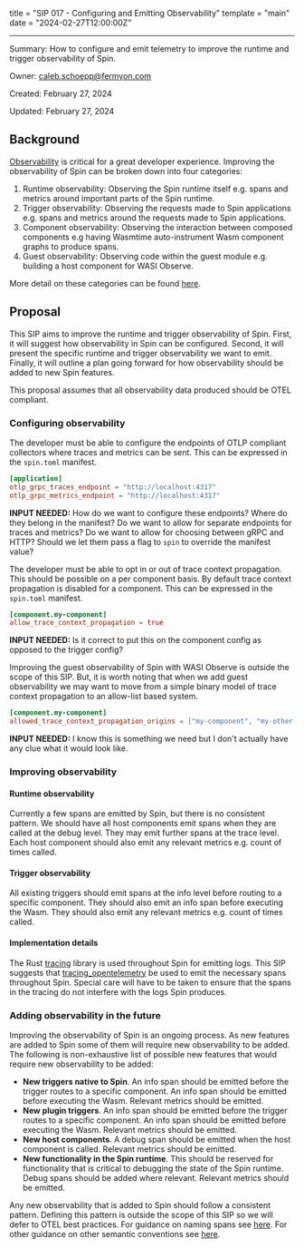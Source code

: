 title = "SIP 017 - Configuring and Emitting Observability"
template = "main"
date = "2024-02-27T12:00:00Z"

---

Summary: How to configure and emit telemetry to improve the runtime and trigger observability of Spin.

Owner: caleb.schoepp@fermyon.com

Created: February 27, 2024

Updated: February 27, 2024

## Background

[Observability](https://opentelemetry.io/docs/concepts/observability-primer/#what-is-observability) is critical for a great developer experience. Improving the observability of Spin can be broken down into four categories:

1. Runtime observability: Observing the Spin runtime itself e.g. spans and metrics around important parts of the Spin runtime.
2. Trigger observability: Observing the requests made to Spin applications e.g. spans and metrics around the requests made to Spin applications.
3. Component observability: Observing the interaction between composed components e.g having Wasmtime auto-instrument Wasm component graphs to produce spans.
4. Guest observability: Observing code within the guest module e.g. building a host component for WASI Observe.

More detail on these categories can be found [here](https://github.com/fermyon/spin/issues/2293).

## Proposal

This SIP aims to improve the runtime and trigger observability of Spin. First, it will suggest how observability in Spin can be configured. Second, it will present the specific runtime and trigger observability we want to emit. Finally, it will outline a plan going forward for how observability should be added to new Spin features.

This proposal assumes that all observability data produced should be OTEL compliant.

### Configuring observability

The developer must be able to configure the endpoints of OTLP compliant collectors where traces and metrics can be sent. This can be expressed in the `spin.toml` manifest.

```toml
[application]
otlp_grpc_traces_endpoint = "http://localhost:4317"
otlp_grpc_metrics_endpoint = "http://localhost:4317"
```

**INPUT NEEDED:** How do we want to configure these endpoints? Where do they belong in the manifest? Do we want to allow for separate endpoints for traces and metrics? Do we want to allow for choosing between gRPC and HTTP? Should we let them pass a flag to `spin` to override the manifest value?

The developer must be able to opt in or out of trace context propagation. This should be possible on a per component basis. By default trace context propagation is disabled for a component. This can be expressed in the `spin.toml` manifest.

```toml
[component.my-component]
allow_trace_context_propagation = true
```

**INPUT NEEDED:** Is it correct to put this on the component config as opposed to the trigger config?

Improving the guest observability of Spin with WASI Observe is outside the scope of this SIP. But, it is worth noting that when we add guest observability we may want to move from a simple binary model of trace context propagation to an allow-list based system.

```toml
[component.my-component]
allowed_trace_context_propagation_origins = ["my-component", "my-other-component"]
```

**INPUT NEEDED:** I know this is something we need but I don't actually have any clue what it would look like.

### Improving observability

#### Runtime observability

Currently a few spans are emitted by Spin, but there is no consistent pattern. We should have all host components emit spans when they are called at the debug level. They may emit further spans at the trace level. Each host component should also emit any relevant metrics e.g. count of times called.

#### Trigger observability

All existing triggers should emit spans at the info level before routing to a specific component. They should also emit an info span before executing the Wasm. They should also emit any relevant metrics e.g. count of times called.

#### Implementation details

The Rust [tracing](https://docs.rs/tracing/latest/tracing/) library is used throughout Spin for emitting logs. This SIP suggests that [tracing_opentelemetry](https://docs.rs/tracing-opentelemetry/latest/tracing_opentelemetry/) be used to emit the necessary spans throughout Spin. Special care will have to be taken to ensure that the spans in the tracing do not interfere with the logs Spin produces.

### Adding observability in the future

Improving the observability of Spin is an ongoing process. As new features are added to Spin some of them will require new observability to be added. The following is non-exhaustive list of possible new features that would require new observability to be added:

- **New triggers native to Spin**. An info span should be emitted before the trigger routes to a specific component. An info span should be emitted before executing the Wasm. Relevant metrics should be emitted.
- **New plugin triggers**. An info span should be emitted before the trigger routes to a specific component. An info span should be emitted before executing the Wasm. Relevant metrics should be emitted.
- **New host components**. A debug span should be emitted when the host component is called. Relevant metrics should be emitted.
- **New functionality in the Spin runtime**. This should be reserved for functionality that is critical to debugging the state of the Spin runtime. Debug spans should be added where relevant. Relevant metrics should be emitted.

Any new observability that is added to Spin should follow a consistent pattern. Defining this pattern is outside the scope of this SIP so we will defer to OTEL best practices. For guidance on naming spans see [here](https://github.com/open-telemetry/opentelemetry-specification/blob/v1.26.0/specification/trace/api.md#span). For other guidance on other semantic conventions see [here](https://opentelemetry.io/docs/concepts/semantic-conventions/).
